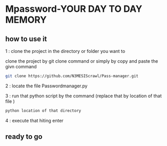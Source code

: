 # Mpassword-YOUR DAY TO DAY MEMORY

  
## how to use it 
 
 1 : clone the project in the directory or folder you want to
 
  clone the project by git clone command or simply by copy and paste the givn command 
  ```bash
  git clone https://github.com/N3MESIScrawl/Pass-manager.git
  ```
 2 : locate the file Passwordmanager.py 

 3 : run that python script by the command (replace that by location of that file ) 

 ```bash 
 python location of that directory   
 ```    
 4 : execute that hiting enter

 ## ready to go 

